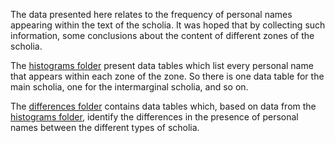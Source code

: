The data presented here relates to the frequency of personal names appearing within the text of the scholia. It was hoped that by collecting such information, some conclusions about the content of different zones of the scholia.

The [histograms folder](https://github.com/cjschu17/Thesis2016-2017/tree/master/Appendix/Chapter3/Data/NameData/HistogramsOfScholiaTypes) present data tables which list every personal name that appears within each zone of the zone. So there is one data table for the main scholia, one for the intermarginal scholia, and so on. 

The [differences folder](https://github.com/cjschu17/Thesis2016-2017/tree/master/Appendix/Chapter3/Data/NameData/Difference) contains data tables which, based on data from the [histograms folder](https://github.com/cjschu17/Thesis2016-2017/tree/master/Appendix/Chapter3/Data/NameData/HistogramsOfScholiaTypes), identify the differences in the presence of personal names between the different types of scholia.

